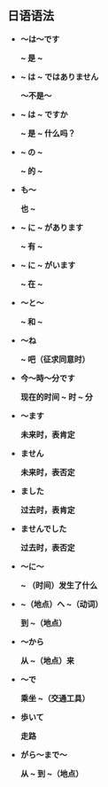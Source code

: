 ## 日语语法

- **～は～です**

  **~ 是 ~**

- **~ は ~ ではありません**

  **～不是～**

- **~ は ~ ですか**

  **~ 是 ~ 什么吗？**

- **~ の ~** 

  **~ 的 ~**

- **も～**

  **也 ~**

- **~ に ~ があります**

  **~ 有 ~**

- **~ に ~ がいます**

  **~ 在 ~**

- **～と～**

  **~ 和 ~**

- **～ね**

  **~ 吧（征求同意时）**

- **今～時～分です**

  **现在的时间 ~ 时 ~ 分**

- **～ます**

  **未来时，表肯定**

- **ません**

  **未来时，表否定**

- **ました**

  **过去时，表肯定**

- **ませんでした**

  **过去时，表否定**

- **～に～**

  **~ （时间）发生了什么**

- **~（地点）へ ~（动词）**

  **到 ~（地点）**

- **～から**

  **从 ~（地点）来**

- **～で**

  **乘坐 ~（交通工具）**

- **歩いて**

  **走路**

- **がら～まで～**

  **从 ~ 到 ~（地点）**


